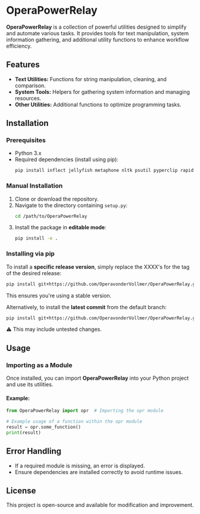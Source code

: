 # OperaPowerRelay

**OperaPowerRelay** is a collection of powerful utilities designed to simplify and automate various tasks. It provides tools for text manipulation, system information gathering, and additional utility functions to enhance workflow efficiency.

## Features

- **Text Utilities:** Functions for string manipulation, cleaning, and comparison.
- **System Tools:** Helpers for gathering system information and managing resources.
- **Other Utilities:** Additional functions to optimize programming tasks.

## Installation

### Prerequisites

- Python 3.x
- Required dependencies (install using pip):
  ```sh
  pip install inflect jellyfish metaphone nltk psutil pyperclip rapidfuzz sumy word2number
  ```

### Manual Installation

1. Clone or download the repository.
2. Navigate to the directory containing `setup.py`:
   ```sh
   cd /path/to/OperaPowerRelay
   ```
3. Install the package in **editable mode**:
   ```sh
   pip install -e .
   ```

### Installing via pip

To install a **specific release version**, simply replace the XXXX's for the tag of the desired release:

```sh
pip install git+https://github.com/OperavonderVollmer/OperaPowerRelay.git@XXXXXXXXXX
```
This ensures you're using a stable version.

Alternatively, to install the **latest commit** from the default branch:

```sh
pip install git+https://github.com/OperavonderVollmer/OperaPowerRelay.git
```

⚠️ This may include untested changes.

## Usage

### Importing as a Module

Once installed, you can import **OperaPowerRelay** into your Python project and use its utilities.

#### Example:
```python
from OperaPowerRelay import opr  # Importing the opr module

# Example usage of a function within the opr module
result = opr.some_function()
print(result)
```

## Error Handling

- If a required module is missing, an error is displayed.
- Ensure dependencies are installed correctly to avoid runtime issues.

## License

This project is open-source and available for modification and improvement.

